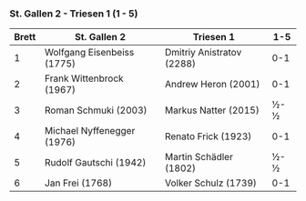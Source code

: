 ### St. Gallen 2 - Triesen 1 (1 - 5)

| Brett | St. Gallen 2               | Triesen 1                 | 1-5 |
|-------|----------------------------|---------------------------|-----|
| 1     | Wolfgang Eisenbeiss (1775) | Dmitriy Anistratov (2288) | 0-1 |
| 2     | Frank Wittenbrock (1967)   | Andrew Heron (2001)       | 0-1 |
| 3     | Roman Schmuki (2003)       | Markus Natter (2015)      | ½-½ |
| 4     | Michael Nyffenegger (1976) | Renato Frick (1923)       | 0-1 |
| 5     | Rudolf Gautschi (1942)     | Martin Schädler (1802)    | ½-½ |
| 6     | Jan Frei (1768)            | Volker Schulz (1739)      | 0-1 |
